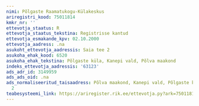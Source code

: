 ```yaml
---
nimi: Põlgaste Raamatukogu-Külakeskus
ariregistri_kood: 75011814
kmkr_nr: ''
ettevotja_staatus: R
ettevotja_staatus_tekstina: Registrisse kantud
ettevotja_esmakande_kpv: 02.10.2000
ettevotja_aadress: .na
asukoht_ettevotja_aadressis: Saia tee 2
asukoha_ehak_kood: 6520
asukoha_ehak_tekstina: Põlgaste küla, Kanepi vald, Põlva maakond
indeks_ettevotja_aadressis: '63123'
ads_adr_id: 3149959
ads_ads_oid: .na
ads_normaliseeritud_taisaadress: Põlva maakond, Kanepi vald, Põlgaste küla, Saia tee
  2
teabesysteemi_link: https://ariregister.rik.ee/ettevotja.py?ark=75011814&ref=rekvisiidid
---
```

